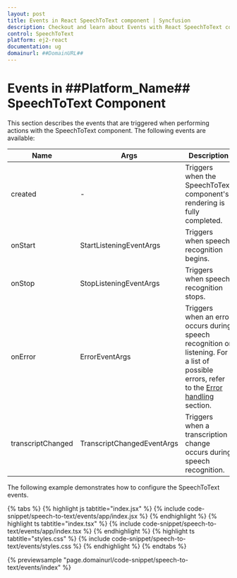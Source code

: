 ```yaml
---
layout: post
title: Events in React SpeechToText component | Syncfusion
description: Checkout and learn about Events with React SpeechToText component of Syncfusion Essential JS 2 and more details.
control: SpeechToText
platform: ej2-react
documentation: ug
domainurl: ##DomainURL##
---
```


# Events in ##Platform_Name## SpeechToText Component

This section describes the events that are triggered when performing actions with the SpeechToText component. The following events are available:
 
|Name|Args|Description|
|---|---|---|
|created|-|Triggers when the SpeechToText component's rendering is fully completed.|
|onStart|StartListeningEventArgs|Triggers when speech recognition begins.|
|onStop|StopListeningEventArgs|Triggers when speech recognition stops.|
|onError|ErrorEventArgs|Triggers when an error occurs during speech recognition or listening. For a list of possible errors, refer to the [Error handling](./speech-recognition#error-handling) section.|
|transcriptChanged|TranscriptChangedEventArgs|Triggers when a transcription change occurs during speech recognition.|

The following example demonstrates how to configure the SpeechToText events.

{% tabs %}
{% highlight js tabtitle="index.jsx" %}
{% include code-snippet/speech-to-text/events/app/index.jsx %}
{% endhighlight %}
{% highlight ts tabtitle="index.tsx" %}
{% include code-snippet/speech-to-text/events/app/index.tsx %}
{% endhighlight %}
{% highlight ts tabtitle="styles.css" %}
{% include code-snippet/speech-to-text/events/styles.css %}
{% endhighlight %}
{% endtabs %}

 {% previewsample "page.domainurl/code-snippet/speech-to-text/events/index" %}